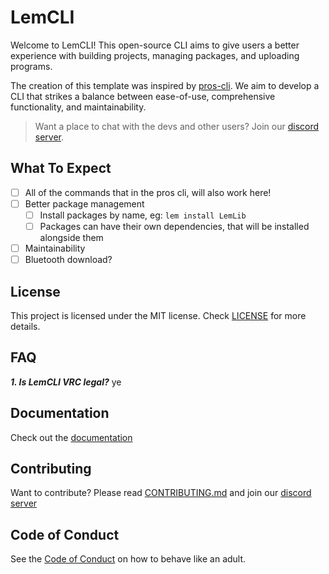 # LemCLI
Welcome to LemCLI! This open-source CLI aims to give users a better experience with building projects, managing packages, and uploading programs.

The creation of this template was inspired by [pros-cli](https://github.com/purduesigbots/pros-cli). We aim to develop a CLI that strikes a balance between ease-of-use, comprehensive functionality, and maintainability.

> Want a place to chat with the devs and other users? Join our [discord server](https://discord.gg/pCHr7XZUTj).

## What To Expect
- [ ] All of the commands that in the pros cli, will also work here!
- [ ] Better package management 
  - [ ] Install packages by name, eg: `lem install LemLib`
  - [ ] Packages can have their own dependencies, that will be installed alongside them
- [ ] Maintainability
- [ ] Bluetooth download?

## License
This project is licensed under the MIT license. Check [LICENSE](https://github.com/LemLib/LemCLI/blob/master/LICENSE) for more details.


## FAQ
_**1. Is LemCLI VRC legal?**_
ye

## Documentation
Check out the [documentation](https://lemlib.github.io/LemCLI)

## Contributing
Want to contribute? Please read [CONTRIBUTING.md](https://github.com/LemLib/LemCLI/blob/master/.github/CONTRIBUTING.md) and join our [discord server](https://discord.gg/pCHr7XZUTj)

## Code of Conduct
See the [Code of Conduct](https://github.com/LemLib/LemCLI/blob/master/.github/CODE_OF_CONDUCT.md) on how to behave like an adult.
